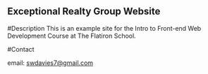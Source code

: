 Exceptional Realty Group Website
---

#Description
This is an example site for the Intro to Front-end Web Development Course at The Flatiron School.

#Contact

email: swdavies7@gmail.com
